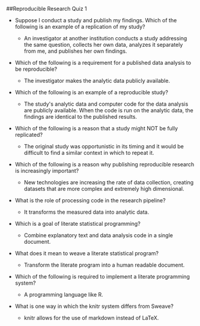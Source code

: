 ##Reproducible Research Quiz 1

- Suppose I conduct a study and publish my findings. Which of the following is an example of a replication of my study?
	- An investigator at another institution conducts a study addressing the same question, collects her own data, analyzes it separately from me, and publishes her own findings.

- Which of the following is a requirement for a published data analysis to be reproducible?
	- The investigator makes the analytic data publicly available.

- Which of the following is an example of a reproducible study?
	- The study's analytic data and computer code for the data analysis are publicly available. When the code is run on the analytic data, the findings are identical to the published results.

- Which of the following is a reason that a study might NOT be fully replicated?
	- The original study was opportunistic in its timing and it would be difficult to find a similar context in which to repeat it.

- Which of the following is a reason why publishing reproducible research is increasingly important?
	- New technologies are increasing the rate of data collection, creating datasets that are more complex and extremely high dimensional.

- What is the role of processing code in the research pipeline?
	- It transforms the measured data into analytic data.

- Which is a goal of literate statistical programming?
	- Combine explanatory text and data analysis code in a single document.

- What does it mean to weave a literate statistical program?
	- Transform the literate program into a human readable document.

- Which of the following is required to implement a literate programming system?
	- A programming language like R.

- What is one way in which the knitr system differs from Sweave?
	- knitr allows for the use of markdown instead of LaTeX.

